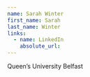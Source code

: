 ```yaml
---
name: Sarah Winter
first_name: Sarah
last_name: Winter
links:
  - name: LinkedIn
    absolute_url: 
---
```

Queen’s University Belfast
